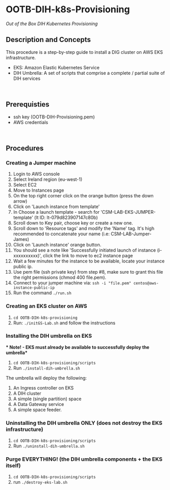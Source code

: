 # OOTB-DIH-k8s-Provisioning
*Out of the Box DIH Kubernetes Provisioning*


## Description and Concepts
This procedure is a step-by-step guide to install a DIG cluster on AWS EKS infrastructure.
* EKS: Amazon Elastic Kubernetes Service
* DIH Umbrella: A set of scripts that comprise a complete / partial suite of DIH services

<br>

## Prerequisties
* ssh key (OOTB-DIH-Provisioning.pem)
* AWS credentials

<br>


## Procedures
### Creating a Jumper machine

1. Login to AWS console
2. Select Ireland region (eu-west-1)
3. Select EC2 
4. Move to Instances page
5. On the top right corner click on the orange button (press the down arrow)
6. Click on 'Launch instance from template'
7. In Choose a launch template - search for 'CSM-LAB-EKS-JUMPER-template' (lt ID: lt-079d823907147c80b)
8. Scroll down to Key pair, choose key or create a new one.
9. Scroll down to 'Resource tags' and modify the 'Name' tag. It's high recommended to concatenate your name (i.e: CSM-LAB-Jumper-James)
10. Click on 'Launch instance' orange button.
11. You should see a note like 'Successfully initiated launch of instance (i-xxxxxxxxxx)', click the link to move to ec2 instance page
12. Wait a few minutes for the instance to be available, locate your instance public ip.
13. Use pem file (ssh private key) from step #8, make sure to grant this file the right permissions (chmod 400 file.pem).
14. Connect to your jumper machine via: `ssh -i "file.pem" centos@aws-instance-public-ip`
15. Run the command `./run.sh`

### Creating an EKS cluster on AWS

1. `cd OOTB-DIH-k8s-provisioning`
2. Run: `./initGS-Lab.sh` and follow the instructions

### Installing the DIH umbrella on EKS
**\* Note! - EKS must already be available to successfully deploy the umbrella\***

1. `cd OOTB-DIH-k8s-provisioning/scripts`
2. Run `./install-dih-umbrella.sh`

The umbrella will deploy the following:
1. An Ingress controller on EKS
2. A DIH cluster
3. A simple (single partition) space
4. A Data Gateway service
5. A simple space feeder.

### Uninstalling the DIH umbrella ONLY (does not destroy the EKS infrastructure)
1. `cd OOTB-DIH-k8s-provisioning/scripts`
2. Run `./uninstall-dih-umbrella.sh`

### Purge EVERYTHING! (the DIH umbrella components + the EKS itself)
1. `cd OOTB-DIH-k8s-provisioning/scripts`
2. run `./destroy-eks-lab.sh`